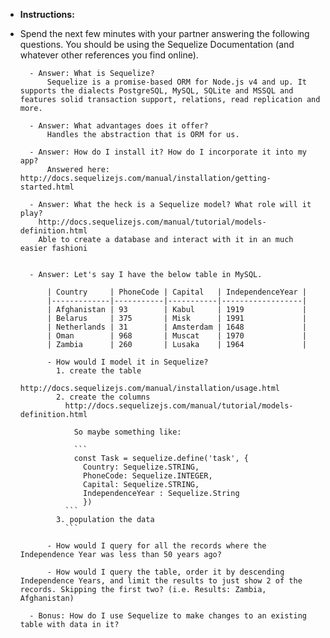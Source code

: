 * **Instructions:**

* Spend the next few minutes with your partner answering the following questions. You should be using the Sequelize Documentation (and whatever other references you find online).

  ```
  	- Answer: What is Sequelize?
		Sequelize is a promise-based ORM for Node.js v4 and up. It supports the dialects PostgreSQL, MySQL, SQLite and MSSQL and features solid transaction support, relations, read replication and more.

  	- Answer: What advantages does it offer?
		Handles the abstraction that is ORM for us.

  	- Answer: How do I install it? How do I incorporate it into my app?
		Answered here: http://docs.sequelizejs.com/manual/installation/getting-started.html
		
  	- Answer: What the heck is a Sequelize model? What role will it play?
	  http://docs.sequelizejs.com/manual/tutorial/models-definition.html
	  Able to create a database and interact with it in an much easier fashioni


  	- Answer: Let's say I have the below table in MySQL. 

  		| Country     | PhoneCode | Capital   | IndependenceYear |
  		|-------------|-----------|-----------|------------------|
  		| Afghanistan | 93        | Kabul     | 1919             |
  		| Belarus     | 375       | Misk      | 1991             |
  		| Netherlands | 31        | Amsterdam | 1648             |
  		| Oman        | 968       | Muscat    | 1970             |
  		| Zambia      | 260       | Lusaka    | 1964             |

  		- How would I model it in Sequelize? 
		  1. create the table
		  	http://docs.sequelizejs.com/manual/installation/usage.html
		  2. create the columns
		  	http://docs.sequelizejs.com/manual/tutorial/models-definition.html

			  So maybe something like:

			  ```
			  const Task = sequelize.define('task', {
				Country: Sequelize.STRING,
				PhoneCode: Sequelize.INTEGER,
				Capital: Sequelize.STRING,
				IndependenceYear : Sequelize.String
				})
			```
		  3. population the data
			```

  		- How would I query for all the records where the Independence Year was less than 50 years ago?

  		- How would I query the table, order it by descending Independence Years, and limit the results to just show 2 of the records. Skipping the first two? (i.e. Results: Zambia, Afghanistan)

  	- Bonus: How do I use Sequelize to make changes to an existing table with data in it? 
  ```

